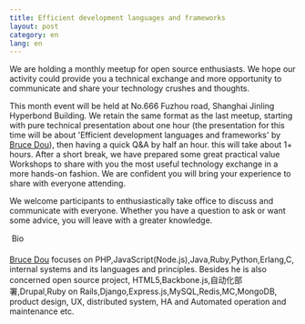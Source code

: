 ```yaml
---
title: Efficient development languages ​​and frameworks
layout: post
category: en
lang: en
---
```

We are holding a monthly meetup for open source enthusiasts. We hope our activity could provide you a technical exchange and more opportunity to communicate and share your technology crushes and thoughts.

This month event will be held at No.666 Fuzhou road, Shanghai Jinling Hyperbond Building. We retain the same format as the last meetup, starting with pure technical presentation about one hour (the presentation for this time will be about 'Efficient development languages ​​and frameworks' by [Bruce Dou](http://weibo.com/518012961)), then having a quick Q&A by half an hour. this will take about 1+ hours. After a short break, we have prepared some great practical value Workshops to share with you the most useful technology exchange in a more hands-on fashion. We are confident you will bring your experience to share with everyone attending.

We welcome participants to enthusiastically take office to discuss and communicate with everyone. Whether you have a question to ask or want some advice, you will leave with a greater knowledge.

&#149; Bio

[Bruce Dou](http://weibo.com/518012961) focuses on PHP,JavaScript(Node.js),Java,Ruby,Python,Erlang,C, internal systems and its languages and principles. Besides he is also concerned open source project, HTML5,Backbone.js,自动化部署,Drupal,Ruby on Rails,Django,Express.js,MySQL,Redis,MC,MongoDB, product design, UX, distributed system, HA and Automated operation and maintenance etc.
